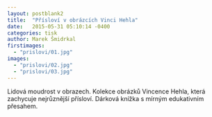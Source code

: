 ```yaml
---
layout: postblank2
title:  "Přísloví v obrázcích Vinci Hehla"
date:   2015-05-31 05:10:14 -0400
categories: tisk
author: Marek Šmidrkal
firstimages:
  - "prislovi/01.jpg"
images:
  - "prislovi/02.jpg"
  - "prislovi/03.jpg"
---
```

Lidová moudrost v obrazech. Kolekce obrázků Vincence Hehla, která zachycuje nejrůznější přísloví. Dárková knížka s mírným edukativním přesahem.
